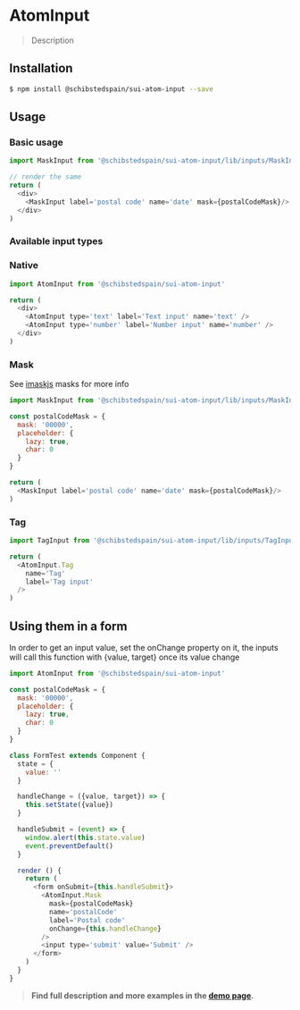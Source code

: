 # AtomInput

> Description

<!-- ![](./assets/preview.png) -->

## Installation

```sh
$ npm install @schibstedspain/sui-atom-input --save
```

## Usage

### Basic usage
```js
import MaskInput from '@schibstedspain/sui-atom-input/lib/inputs/MaskInput'

// render the same
return (
  <div>
    <MaskInput label='postal code' name='date' mask={postalCodeMask}/>
  </div>
)
```

### Available input types

### Native
```js
import AtomInput from '@schibstedspain/sui-atom-input'

return (
  <div>
    <AtomInput type='text' label='Text input' name='text' />
    <AtomInput type='number' label='Number input' name='number' />
  </div>
)
```

### Mask
See [imaskjs](https://unmanner.github.io/imaskjs/guide.html#common) masks for more info

```js
import MaskInput from '@schibstedspain/sui-atom-input/lib/inputs/MaskInput'

const postalCodeMask = {
  mask: '00000',
  placeholder: {
    lazy: true,
    char: 0
  }
}

return (
  <MaskInput label='postal code' name='date' mask={postalCodeMask}/>
)
```

### Tag
```js
import TagInput from '@schibstedspain/sui-atom-input/lib/inputs/TagInput'

return (
  <AtomInput.Tag
    name='Tag'
    label='Tag input'
  />
)
```

## Using them in a form

In order to get an input value, set the onChange property on it, the inputs will call this function with {value, target} once its value change

```js
import AtomInput from '@schibstedspain/sui-atom-input'

const postalCodeMask = {
  mask: '00000',
  placeholder: {
    lazy: true,
    char: 0
  }
}

class FormTest extends Component {
  state = {
    value: ''
  }

  handleChange = ({value, target}) => {
    this.setState({value})
  }

  handleSubmit = (event) => {
    window.alert(this.state.value)
    event.preventDefault()
  }

  render () {
    return (
      <form onSubmit={this.handleSubmit}>
        <AtomInput.Mask
          mask={postalCodeMask}
          name='postalCode'
          label='Postal code'
          onChange={this.handleChange}
        />
        <input type='submit' value='Submit' />
      </form>
    )
  }
}
```

> **Find full description and more examples in the [demo page](#).**
